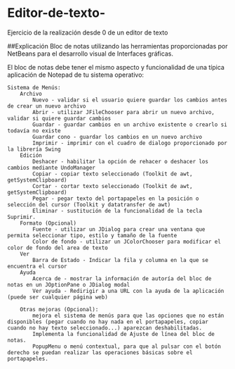 # Editor-de-texto-
Ejercicio de la realización desde 0 de un editor de texto 

##Explicación
Bloc de notas utilizando las herramientas proporcionadas por
NetBeans para el desarrollo visual de Interfaces gráficas.

El bloc de notas debe tener el mismo aspecto y funcionalidad de una
típica aplicación de Notepad de tu sistema operativo:

    Sistema de Menús:
        Archivo
            Nuevo - validar si el usuario quiere guardar los cambios antes de crear un nuevo archivo
            Abrir - utilizar JFileChooser para abrir un nuevo archivo, validar si quiere guardar cambios
            Guardar - guardar cambios en un archivo existente o crearlo si todavía no existe
            Guardar cono - guardar los cambios en un nuevo archivo
            Imprimir - imprimir con el cuadro de dialogo proporcionado por la librería Swing
        Edición
            Deshacer - habilitar la opción de rehacer o deshacer los cambios mediante UndoManager
            Copiar - copiar texto seleccionado (Toolkit de awt, getSystemClipboard)
            Cortar - cortar texto seleccionado (Toolkit de awt, getSystemClipboard)
            Pegar - pegar texto del portapapeles en la posición o selección del cursor (Toolkit y datatransfer de awt)
            Eliminar - sustitución de la funcionalidad de la tecla Suprimir.
        Formato (Opcional)
            Fuente - utilizar un JDialog para crear una ventana que permita seleccionar tipo, estilo y tamaño de la fuente
            Color de fondo - utilizar un JColorChooser para modificar el color de fondo del area de texto
        Ver
            Barra de Estado - Indicar la fila y columna en la que se encuentra el cursor
        Ayuda
            Acerca de - mostrar la información de autoría del bloc de notas en un JOptionPane o JDialog modal
            Ver ayuda - Redirigir a una URL con la ayuda de la aplicación (puede ser cualquier página web)

        Otras mejoras (Opcional):
            mejora el sistema de menús para que las opciones que no están disponibles (pegar cuando no hay nada en el portapapeles, copiar cuando no hay texto seleccionado...) aparezcan deshabilitadas.
            Implementa la funcionalidad de Ajuste de línea del bloc de notas.
            PopupMenu o menú contextual, para que al pulsar con el botón derecho se puedan realizar las operaciones básicas sobre el portapapeles.
